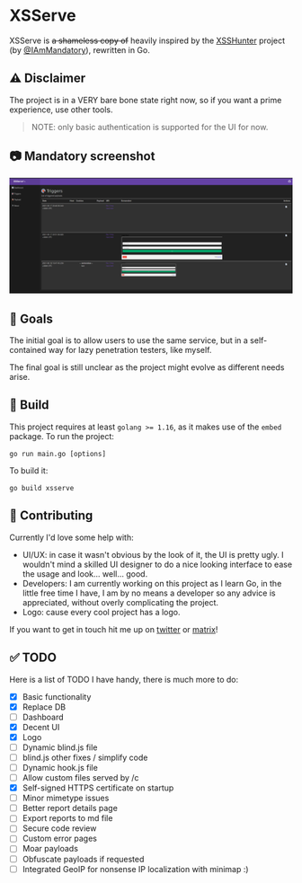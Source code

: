 # XSServe

XSServe is ~~a shameless copy of~~ heavily inspired by the [XSSHunter](https://xsshunter.com) project (by [@IAmMandatory](https://twitter.com/IAmMandatory)), rewritten in Go.

## ⚠ Disclaimer
The project is in a VERY bare bone state right now, so if you want a prime experience, use other tools.

> NOTE: only basic authentication is supported for the UI for now.

## 📷 Mandatory screenshot
![Mandatory screenshot](.images/mandatory.png)

## 🏁 Goals
The initial goal is to allow users to use the same service, but in a self-contained way for lazy penetration testers, like myself.

The final goal is still unclear as the project might evolve as different needs arise. 

## 🔧 Build
This project requires at least `golang >= 1.16`, as it makes use of the `embed` package.
To run the project:
```
go run main.go [options]
```

To build it:
```
go build xsserve
```

## 👋 Contributing
Currently I'd love some help with:

- UI/UX: in case it wasn't obvious by the look of it, the UI is pretty ugly. I wouldn't mind a skilled UI designer to do a nice looking interface to ease the usage and look... well... good.
- Developers: I am currently working on this project as I learn Go, in the little free time I have, I am by no means a developer so any advice is appreciated, without overly complicating the project.
- Logo: cause every cool project has a logo.

If you want to get in touch hit me up on [twitter](https://twitter.com/thatsn0tmysite) or [matrix](https://matrix.to/#/@thatsn0tmysite:matrix.org)!

## ✅ TODO
Here is a list of TODO I have handy, there is much more to do:

- [x] Basic functionality
- [x] Replace DB
- [ ] Dashboard
- [x] Decent UI 
- [x] Logo
- [ ] Dynamic blind.js file
- [ ] blind.js other fixes / simplify code 
- [ ] Dynamic hook.js file
- [ ] Allow custom files served by /c 
- [x] Self-signed HTTPS certificate on startup
- [ ] Minor mimetype issues
- [ ] Better report details page
- [ ] Export reports to md file
- [ ] Secure code review
- [ ] Custom error pages
- [ ] Moar payloads
- [ ] Obfuscate payloads if requested
- [ ] Integrated GeoIP for nonsense IP localization with minimap :)

